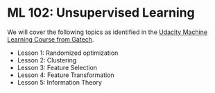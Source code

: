 # ML 102: Unsupervised Learning

We will cover the following topics as identified in the [Udacity Machine Learning Course from Gatech](https://www.udacity.com/course/machine-learning--ud262).

* Lesson 1: Randomized optimization
* Lesson 2: Clustering
* Lesson 3: Feature Selection
* Lesson 4: Feature Transformation
* Lesson 5: Information Theory



